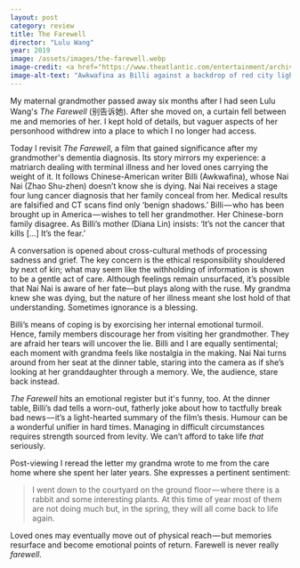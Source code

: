 ```yaml
---
layout: post
category: review
title: The Farewell
director: "Lulu Wang"
year: 2019
image: /assets/images/the-farewell.webp
image-credit: <a href="https://www.theatlantic.com/entertainment/archive/2019/07/farewell-lulu-wang-movie-review-awkwafina/593464/">A24</a>
image-alt-text: "Awkwafina as Billi against a backdrop of red city lights, her eyes gazing upwards."
---
```


My maternal grandmother passed away six months after I had seen Lulu Wang's _The Farewell_ (别告诉她). After she moved on, a curtain fell between me and memories of her. I kept hold of details, but vaguer aspects of her personhood withdrew into a place to which I no longer had access.

Today I revisit _The Farewell_, a film that gained significance after my grandmother's dementia diagnosis. Its story mirrors my experience: a matriarch dealing with terminal illness and her loved ones carrying the weight of it. It follows Chinese-American writer Billi (Awkwafina), whose Nai Nai (Zhao Shu-zhen) doesn’t know she is dying. Nai Nai receives a stage four lung cancer diagnosis that her family conceal from her. Medical results are falsified and CT scans find only ‘benign shadows.’ Billi — who has been brought up in America — wishes to tell her grandmother. Her Chinese-born family disagree. As Billi’s mother (Diana Lin) insists: ‘It’s not the cancer that kills [...] It’s the fear.’

A conversation is opened about cross-cultural methods of processing sadness and grief. The key concern is the ethical responsibility shouldered by next of kin; what may seem like the withholding of information is shown to be a gentle act of care. Although feelings remain unsurfaced, it’s possible that Nai Nai is aware of her fate—but plays along with the ruse. My grandma knew she was dying, but the nature of her illness meant she lost hold of that understanding. Sometimes ignorance is a blessing.

Billi’s means of coping is by exorcising her internal emotional turmoil. Hence, family members discourage her from visiting her grandmother. They are afraid her tears will uncover the lie. Billi and I are equally sentimental; each moment with grandma feels like nostalgia in the making. Nai Nai turns around from her seat at the dinner table, staring into the camera as if she’s looking at her granddaughter through a memory. We, the audience, stare back instead.

_The Farewell_ hits an emotional register but it's funny, too. At the dinner table, Billi’s dad tells a worn-out, fatherly joke about how to tactfully break bad news — it’s a light-hearted summary of the film’s thesis. Humour can be a wonderful unifier in hard times. Managing in difficult circumstances requires strength sourced from levity. We can’t afford to take life _that_ seriously.

Post-viewing I reread the letter my grandma wrote to me from the care home where she spent her later years. She expresses a pertinent sentiment:

> I went down to the courtyard on the ground floor — where there is a rabbit and some interesting plants. At this time of year most of them are not doing much but, in the spring, they will all come back to life again.

Loved ones may eventually move out of physical reach — but memories resurface and become emotional points of return. Farewell is never really _farewell_.
